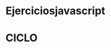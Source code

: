 # Ejerciciosjavascript<!DOCTYPE html>
<html lang="en">

<head>
    <meta charset="UTF-8">
    <meta name="viewport" content="width=device-width, initial-scale=1.0">
    <meta http-equiv="X-UA-Compatible" content="ie=edge">
    <title>Document</title>
</head>

<body>
    <h1>CICLO</h1>
    <script>
        let i = 1;
        let suma = 0;
        let contadorpositivos = 0;
        let contadornegativos = 0;
        while (i <= 5) {
            num = parseInt(prompt("digite un numero"));
            suma = suma + num;
            document.write("<p>numero ingresado: " + num + "</p>")

            if (num > 0) {
                contadorpositivos++;
            } else if (num < 0) {
                contadornegativos++;

            }




            i++;

        }


        document.write("<hr>")
        document.write("<p> el promedio es: " + (suma / 5) + "</p>")
        document.write("<p> cantidad positivos: " + contadorpositivos + "</p>")
        document.write("<p> cantidad negativos: " + contadornegativos + "</p>")
    </script>










</body>

</html>
